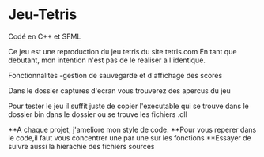 # Jeu-Tetris
Codé en C++ et SFML 

Ce jeu est une reproduction du jeu tetris du site tetris.com
En tant que debutant, mon intention n'est pas de le realiser a l'identique.

Fonctionnalites
-gestion de sauvegarde et d'affichage des scores


Dans le dossier captures d'ecran vous trouverez des apercus du jeu

Pour tester le jeu il suffit juste de copier l'executable qui se trouve dans le dossier bin
dans le dossier ou se trouve les fichiers .dll 


**A chaque projet, j'ameliore mon style de code.
**Pour vous reperer dans le code,il faut vous concentrer une par une sur les fonctions 
**Essayer de suivre aussi la hierachie des fichiers sources